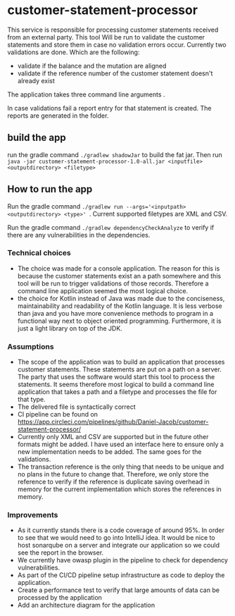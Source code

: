 # customer-statement-processor

This service is responsible for processing customer statements received from an external party. This tool Will be run to validate the customer statements and store them in case no validation errors occur. Currently two validations are done. Which are the following: 

- validate if the balance and the mutation are aligned
- validate if the reference number of the customer statement doesn't already exist

The application takes three command line arguments <inputfile> <outputdirectory> <filetype>.

In case validations fail a report entry for that statement is created. The reports are generated in the  <outputdirectory> folder. 
## build the app
run the gradle command `./gradlew shadowJar` to build the fat jar. Then run `java -jar customer-statement-processor-1.0-all.jar <inputfile> <outputdirectory> <filetype>`
## How to run the app


Run the gradle command `./gradlew run --args='<inputpath> <outputdirectory> <type>' `. Current supported filetypes are XML and CSV. 

Run the gradle command `./gradlew dependencyCheckAnalyze` to verify if there are any vulnerabilities in the dependencies. 


### Technical choices


- The choice was made for a console application. The reason for this is because the customer statements exist an a path somewhere and this tool will be run to trigger validations of those records. Therefore a command line application seemed the most logical choice.
- the choice for Kotlin instead of Java was made due to the conciseness, maintainability and readability of the Kotlin language. It is less verbose than java and you have more convenience methods to program in a functional way next to object oriented programming. Furthermore, it is just a light library on top of the JDK. 

### Assumptions

- The scope of the application was to build an application that processes customer statements. These statements are put on a path on a server. The party that uses the software would start this tool to process the statements. It seems therefore most logical to build a command line application that takes a path and a filetype and processes the file for that type. 
- The delivered file is syntactically correct
- CI pipeline can be found on https://app.circleci.com/pipelines/github/Daniel-Jacob/customer-statement-processor/
- Currently only XML and CSV are supported but in the future other formats might be added. I have used an interface here to ensure only a new implementation needs to be added. The same goes for the validations. 
- The transaction reference is the only thing that needs to be unique and no plans in the future to change that. Therefore, we only store the reference to verify if the reference is duplicate saving overhead in memory for the current implementation which stores the references in memory. 

### Improvements
- As it currently stands there is a code coverage of around 95%. In order to see that we would need to go into IntelliJ idea. It would be nice to host sonarqube on a server and integrate our application so we could see the report in the browser.
- We currently have owasp plugin in the pipeline to check for dependency vulnerabilities.
- As part of the CI/CD pipeline setup infrastructure as code to deploy the application. 
- Create a performance test to verify that large amounts of data can be processed by the application
- Add an architecture diagram for the application





